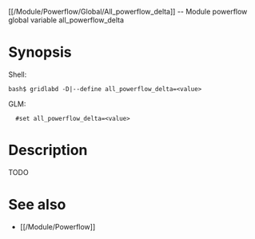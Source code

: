 [[/Module/Powerflow/Global/All_powerflow_delta]] -- Module powerflow global variable all_powerflow_delta

# Synopsis

Shell:

~~~
bash$ gridlabd -D|--define all_powerflow_delta=<value>
~~~

GLM:

~~~
  #set all_powerflow_delta=<value>
~~~

# Description

TODO

# See also

* [[/Module/Powerflow]]
